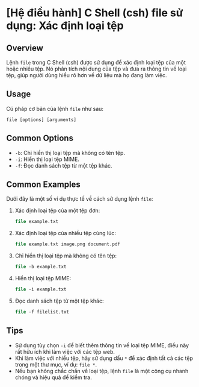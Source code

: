 # [Hệ điều hành] C Shell (csh) file sử dụng: Xác định loại tệp

## Overview
Lệnh `file` trong C Shell (csh) được sử dụng để xác định loại tệp của một hoặc nhiều tệp. Nó phân tích nội dung của tệp và đưa ra thông tin về loại tệp, giúp người dùng hiểu rõ hơn về dữ liệu mà họ đang làm việc.

## Usage
Cú pháp cơ bản của lệnh `file` như sau:
```
file [options] [arguments]
```

## Common Options
- `-b`: Chỉ hiển thị loại tệp mà không có tên tệp.
- `-i`: Hiển thị loại tệp MIME.
- `-f`: Đọc danh sách tệp từ một tệp khác.

## Common Examples
Dưới đây là một số ví dụ thực tế về cách sử dụng lệnh `file`:

1. Xác định loại tệp của một tệp đơn:
   ```csh
   file example.txt
   ```

2. Xác định loại tệp của nhiều tệp cùng lúc:
   ```csh
   file example.txt image.png document.pdf
   ```

3. Chỉ hiển thị loại tệp mà không có tên tệp:
   ```csh
   file -b example.txt
   ```

4. Hiển thị loại tệp MIME:
   ```csh
   file -i example.txt
   ```

5. Đọc danh sách tệp từ một tệp khác:
   ```csh
   file -f filelist.txt
   ```

## Tips
- Sử dụng tùy chọn `-i` để biết thêm thông tin về loại tệp MIME, điều này rất hữu ích khi làm việc với các tệp web.
- Khi làm việc với nhiều tệp, hãy sử dụng dấu `*` để xác định tất cả các tệp trong một thư mục, ví dụ: `file *`.
- Nếu bạn không chắc chắn về loại tệp, lệnh `file` là một công cụ nhanh chóng và hiệu quả để kiểm tra.